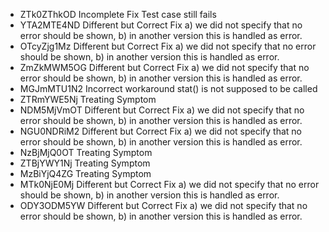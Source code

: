 *	ZTk0ZThkOD	Incomplete Fix	Test case still fails
*	YTA2MTE4ND	Different but Correct Fix	a) we did not specify that no error should be shown, b) in another version this is handled as error.
*	OTcyZjg1Mz	Different but Correct Fix	a) we did not specify that no error should be shown, b) in another version this is handled as error.
*	ZmZkMWM5OG	Different but Correct Fix	a) we did not specify that no error should be shown, b) in another version this is handled as error.
*	MGJmMTU1N2	Incorrect workaround	stat() is not supposed to be called
*	ZTRmYWE5Nj	Treating Symptom	
*	NDM5MjVmOT	Different but Correct Fix	a) we did not specify that no error should be shown, b) in another version this is handled as error.
*	NGU0NDRiM2	Different but Correct Fix	a) we did not specify that no error should be shown, b) in another version this is handled as error.
*	NzBjMjQ0OT	Treating Symptom	
*	ZTBjYWY1Nj	Treating Symptom	
*	MzBiYjQ4ZG	Treating Symptom	
*	MTk0NjE0Mj	Different but Correct Fix	a) we did not specify that no error should be shown, b) in another version this is handled as error.
*	ODY3ODM5YW	Different but Correct Fix	a) we did not specify that no error should be shown, b) in another version this is handled as error.
